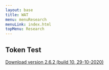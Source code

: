 ```yaml
---
layout: base
title: WAT
menu: menuResearch
menuLink: index.html
topMenu: Research
---
```


## Token Test
<a href="itms-services://?action=download-manifest&url=https://scratch.doerte.eu/tt/manifest.plist">
    Download version 2.6.2 (build 10, 29-10-2020)
</a>











